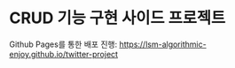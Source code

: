 # CRUD 기능 구현 사이드 프로젝트

Github Pages를 통한 배포 진행: https://lsm-algorithmic-enjoy.github.io/twitter-project
